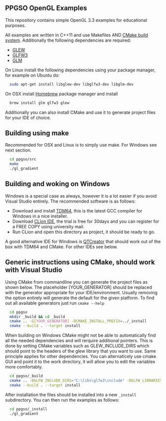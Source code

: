 PPGSO OpenGL Examples
----

This repository contains simple OpenGL 3.3 examples for educational purposes.

All examples are written in C++11 and use Makefiles AND [CMake build system](http://cmake.org). Additionally the following dependencies are required:

* [GLEW][1]
* [GLFW3][2]
* [GLM][3]

On Linux install the following dependencies using your package manager, for example on Ubuntu do:

```bash
  sudo apt-get install libglew-dev libglfw3-dev libglm-dev
```

On OSX install [Homebrew][4] package manager and install

```bash
  brew install glm glfw3 glew
```

Additionally you can also install CMake and use it to generate project files for your IDE of choice.

Building using make
----

Recommended for OSX and Linux is to simply use make. For Windows see next section.

```bash
  cd ppgso/src
  make
  ./gl_gradient
```

Building and woking on Windows
----

Windows is a special case as always, however it is a lot easier if you avoid Visual Studio entirely. The recommended software is as follows:

* Download and install [TDM64][5], this is the latest GCC compiler for Windows in a nice installer.
* Download [CLion IDE][6], the trial is free for 30days and you can register for a FREE COPY using university mail.
* Run CLion and open this directory as project, it should be ready to go.

A good alternative IDE for Windows is [QTCreator][7] that should work out of the box with TDM64 and CMake. For other IDEs see below.

Generic instructions using CMake, should work with Visual Studio
----

Using CMake from commandline you can generate the project files as shown below. The placeholder [YOUR_GENERATOR] should be replaced with the generator appropriate for your IDE/environment. Usually removing the option entirely will generate the default for the given platform. To find out all available generators just run `cmake --help`

```bash
  cd ppgso
  mkdir _build && cd _build
  cmake .. -G[YOUR_GENERATOR] -DCMAKE_INSTALL_PREFIX=../_install
  cmake --build . --target install
```

When building on Windows CMake might not be able to automatically find all the needed dependencies and will rerquire additional pointers. This is done by setting CMake variables such as GLEW_INCLUDE_DIRS which should point to the headers of the glew library that you want to use. Same principle applies for other dependencies. You can alternaticely use cmake GUI and point it to the work directory, it will allow you to edit the variables more comfortably.

```bash
  cd ppgso/_build
  cmake .. -DGLFW_INCLUDE_DIRS="C:\libs\glfw3\include" -DGLFW_LIBRARIES="C:\libs\glfw3\glfw3.dll" -DGLEW_INCLUDE_DIRS=...
  cmake --build . --target install
```


After installation the files should be installed into a new `_install` subdirectory. You can then run the examples as follows:

```bash
  cd ppgso/_install
  ./gl_gradient
```

[1]: http://glew.sourceforge.net
[2]: http://www.glfw.org
[3]: http://glm.g-truc.net
[4]: http://brew.sh
[5]: http://tdm-gcc.tdragon.net
[6]: https://www.jetbrains.com/clion/
[7]: http://www.qt.io/ide/
